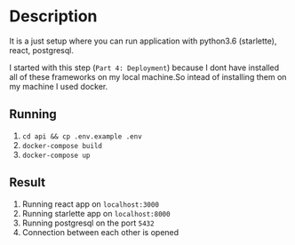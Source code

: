 # Description

It is a just setup where you can run application with python3.6 (starlette), react, postgresql. 

I started with this step (`Part 4: Deployment`) because I dont have installed all of these frameworks on my local machine.So intead of installing them on my machine I used docker.


## Running
1. `cd api && cp .env.example .env`
2. `docker-compose build`
3. `docker-compose up`

## Result
1. Running react app on `localhost:3000`
2. Running starlette app on `localhost:8000`
3. Running postgresql on the port `5432`
4. Connection between each other is opened
